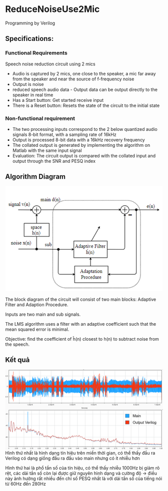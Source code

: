 # **ReduceNoiseUse2Mic**

Programming by Verilog

## **Specifications**:

### **Functional Requirements**

Speech noise reduction circuit using 2 mics

- Audio is captured by 2 mics, one close to the speaker, a mic far away from the speaker and near the source of f-frequency noise
- Output is noise
- reduced speech audio data - Output data can be output directly to the speaker in real time
- Has a Start button: Get started receive input
- There is a Reset button: Resets the state of the circuit to the initial state

### **Non-functional requirement**

- The two processing inputs correspond to the 2 below quantized audio signals 8-bit format, with a sampling rate of 16kHz
- Output is processed 8-bit data with a 16kHz recovery frequency
- The collated output is generated by implementing the algorithm on Matlab with the same input signal
- Evaluation: The circuit output is compared with the collated input and output through the SNR and PESQ index

## **Algorithm Diagram**

![Algorithm Diagram](img/BlockDiagram.PNG)

The block diagram of the circuit will consist of two main blocks: Adaptive Filter and Adaption Procedure.

Inputs are two main and sub signals.

The LMS algorithm uses a filter with an adaptive coefficient such that the mean squared error is minimal.

Objective: find the coefficient of ĥ(n) closest to h(n) to subtract noise from the speech.

## **Kết quả**

![Kết quả](img/result.PNG)
Hình thứ nhất là hình dạng tín hiệu trên miền thời gian, có thể thấy đầu ra Verilog có dạng giống đầu ra đầu vào main nhưng có ít nhiễu hơn

Hình thứ hai là phổ tần số của tín hiệu, có thể thấy nhiễu 1000Hz bị giảm rõ rệt, các dải tần số còn lại được giữ nguyên hình dạng và cường độ -> điều này ảnh hưởng rất nhiều đến chỉ số PESQ nhất là với dải tần số của tiếng nói từ 60Hz đến 280Hz

